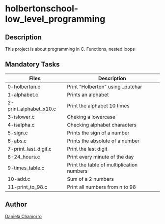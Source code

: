 # holbertonschool-low_level_programming

## Description
This project is about programming in C. Functions, nested loops

## Mandatory Tasks

| Files | Description |
| ----- | ----------- |
|0-holberton.c | Print "Holberton" using _putchar | 
| 1-alphabet.c | Prints an alphabet |
| 2-print_alphabet_x10.c | Print the alphabet 10 times |
| 3-islower.c | Cheking a lowercase |
| 4-isalpha.c | Checking alphabet characters |
| 5-sign.c | Prints the sign of a number|
| 6-abs.c | Prints the absolute of a number |
| 7-print_last_digit.c | Print the last digit |
| 8-24_hours.c | Print every minute of the day |
| 9-times_table.c | Print the table of multiplication numbers |
| 10-add.c | Sum of a 2 numbers |
| 11-print_to_98.c | Print all numbers from n to 98 |

## Author

[Daniela Chamorro](https://www.linkedin.com/in/daniela-alexandra-chamorro-guerrero-666805a1/)